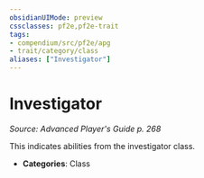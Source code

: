 ```yaml
---
obsidianUIMode: preview
cssclasses: pf2e,pf2e-trait
tags:
- compendium/src/pf2e/apg
- trait/category/class
aliases: ["Investigator"]
---
```

# Investigator  
*Source: Advanced Player's Guide p. 268*  

This indicates abilities from the investigator class.

- **Categories**: Class
